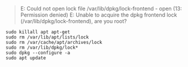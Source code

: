 > E: Could not open lock file /var/lib/dpkg/lock-frontend - open (13: Permission denied)
> E: Unable to acquire the dpkg frontend lock (/var/lib/dpkg/lock-frontend), are you root?
    
    sudo killall apt apt-get
    sudo rm /var/lib/apt/lists/lock
    sudo rm /var/cache/apt/archives/lock
    sudo rm /var/lib/dpkg/lock*
    sudo dpkg --configure -a
    sudo apt update
